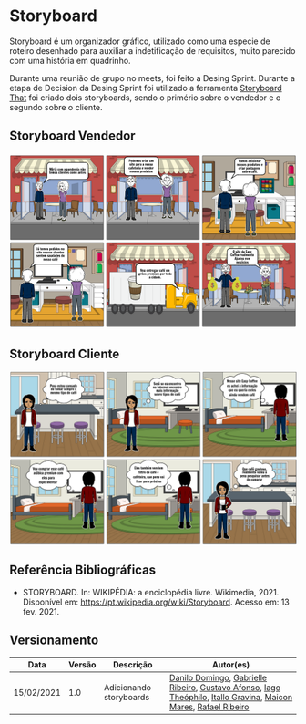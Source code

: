 # Storyboard

Storyboard é um organizador gráfico, utilizado como uma especie de roteiro desenhado para auxiliar a indetificação de requisitos, muito parecido com uma história em quadrinho.

Durante uma reunião de grupo no meets, foi feito a Desing Sprint. Durante a etapa de Decision da Desing Sprint foi utilizado a ferramenta [Storyboard That](https://www.storyboardthat.com) foi criado dois storyboards, sendo o primério sobre o vendedor e o segundo sobre o cliente.

## Storyboard Vendedor
![alt text](../../img/StoryBoard_Cafeteria.png)

## Storyboard Cliente
![alt text](../../img/StoryBoard_Cliente.png)


## Referência Bibliográficas
 - STORYBOARD. In: WIKIPÉDIA: a enciclopédia livre. Wikimedia, 2021. Disponível em: https://pt.wikipedia.org/wiki/Storyboard. Acesso em: 13 fev. 2021.

## Versionamento

| Data | Versão | Descrição | Autor(es) |
|------|------|------|------|
|15/02/2021|1.0|Adicionando storyboards|[Danilo Domingo](https://github.com/danilow200), [Gabrielle Ribeiro](https://github.com/Gabrielle-Ribeiro), [Gustavo Afonso](https://github.com/GustavoAPS), [Iago Theóphilo](https://github.com/IagoTheophilo), [Itallo Gravina](https://github.com/itallogravina), [Maicon Mares](https://github.com/MaiconMares), [Rafael Ribeiro](https://github.com/rafaelflarrn)|